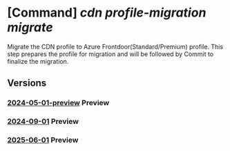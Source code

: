 # [Command] _cdn profile-migration migrate_

Migrate the CDN profile to Azure Frontdoor(Standard/Premium) profile. This step prepares the profile for migration and will be followed by Commit to finalize the migration.

## Versions

### [2024-05-01-preview](/Resources/mgmt-plane/L3N1YnNjcmlwdGlvbnMve30vcmVzb3VyY2Vncm91cHMve30vcHJvdmlkZXJzL21pY3Jvc29mdC5jZG4vcHJvZmlsZXMve30vY2RubWlncmF0ZXRvYWZk/2024-05-01-preview.xml) **Preview**

<!-- mgmt-plane /subscriptions/{}/resourcegroups/{}/providers/microsoft.cdn/profiles/{}/cdnmigratetoafd 2024-05-01-preview -->

### [2024-09-01](/Resources/mgmt-plane/L3N1YnNjcmlwdGlvbnMve30vcmVzb3VyY2Vncm91cHMve30vcHJvdmlkZXJzL21pY3Jvc29mdC5jZG4vcHJvZmlsZXMve30vY2RubWlncmF0ZXRvYWZk/2024-09-01.xml) **Preview**

<!-- mgmt-plane /subscriptions/{}/resourcegroups/{}/providers/microsoft.cdn/profiles/{}/cdnmigratetoafd 2024-09-01 -->

### [2025-06-01](/Resources/mgmt-plane/L3N1YnNjcmlwdGlvbnMve30vcmVzb3VyY2Vncm91cHMve30vcHJvdmlkZXJzL21pY3Jvc29mdC5jZG4vcHJvZmlsZXMve30vY2RubWlncmF0ZXRvYWZk/2025-06-01.xml) **Preview**

<!-- mgmt-plane /subscriptions/{}/resourcegroups/{}/providers/microsoft.cdn/profiles/{}/cdnmigratetoafd 2025-06-01 -->
